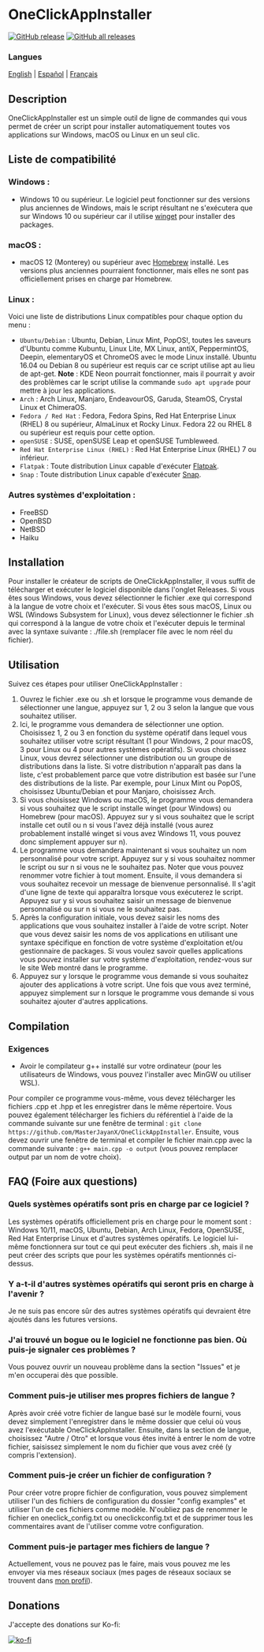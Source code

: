 # OneClickAppInstaller
[![GitHub release](https://img.shields.io/github/v/release/MasterJayanX/OneClickAppInstaller.svg)](https://github.com/MasterJayanX/OneClickAppInstaller/releases) [![GitHub all releases](https://img.shields.io/github/downloads/MasterJayanX/OneClickAppInstaller/total)](https://github.com/MasterJayanX/OneClickAppInstaller/releases)
### Langues
[English](https://github.com/MasterJayanX/OneClickAppInstaller/blob/main/README.md) | [Español](https://github.com/MasterJayanX/OneClickAppInstaller/blob/main/README_ES.md) | [Français](https://github.com/MasterJayanX/OneClickAppInstaller/blob/main/README_FR.md)
## Description
OneClickAppInstaller est un simple outil de ligne de commandes qui vous permet de créer un script pour installer automatiquement toutes vos applications sur Windows, macOS ou Linux en un seul clic.
## Liste de compatibilité
### Windows :

- Windows 10 ou supérieur. Le logiciel peut fonctionner sur des versions plus anciennes de Windows, mais le script résultant ne s'exécutera que sur Windows 10 ou supérieur car il utilise [winget](https://github.com/microsoft/winget-cli "winget") pour installer des packages.

### macOS :

- macOS 12 (Monterey) ou supérieur avec [Homebrew](https://github.com/Homebrew/brew) installé. Les versions plus anciennes pourraient fonctionner, mais elles ne sont pas officiellement prises en charge par Homebrew.

### Linux :
Voici une liste de distributions Linux compatibles pour chaque option du menu :

- `Ubuntu/Debian` : Ubuntu, Debian, Linux Mint, PopOS!, toutes les saveurs d'Ubuntu comme Kubuntu, Linux Lite, MX Linux, antiX, PeppermintOS, Deepin, elementaryOS et ChromeOS avec le mode Linux installé. Ubuntu 16.04 ou Debian 8 ou supérieur est requis car ce script utilise apt au lieu de apt-get. **Note** : KDE Neon pourrait fonctionner, mais il pourrait y avoir des problèmes car le script utilise la commande `sudo apt upgrade` pour mettre à jour les applications.
- `Arch` : Arch Linux, Manjaro, EndeavourOS, Garuda, SteamOS, Crystal Linux et ChimeraOS.
- `Fedora / Red Hat` : Fedora, Fedora Spins, Red Hat Enterprise Linux (RHEL) 8 ou supérieur, AlmaLinux et Rocky Linux. Fedora 22 ou RHEL 8 ou supérieur est requis pour cette option.
- `openSUSE` : SUSE, openSUSE Leap et openSUSE Tumbleweed.
- `Red Hat Enterprise Linux (RHEL)` : Red Hat Enterprise Linux (RHEL) 7 ou inférieur.
- `Flatpak` : Toute distribution Linux capable d'exécuter [Flatpak](https://flatpak.org).
- `Snap` : Toute distribution Linux capable d'exécuter [Snap](https://snapcraft.io).

### Autres systèmes d'exploitation :

- FreeBSD
- OpenBSD
- NetBSD
- Haiku

## Installation
Pour installer le créateur de scripts de OneClickAppInstaller, il vous suffit de télécharger et exécuter le logiciel disponible dans l'onglet Releases. Si vous êtes sous Windows, vous devez sélectionner le fichier .exe qui correspond à la langue de votre choix et l'exécuter. 
Si vous êtes sous macOS, Linux ou WSL (Windows Subsystem for Linux), vous devez sélectionner le fichier .sh qui correspond à la langue de votre choix et l'exécuter depuis le terminal avec la syntaxe suivante : ./file.sh 
(remplacer file avec le nom réel du fichier).

## Utilisation
Suivez ces étapes pour utiliser OneClickAppInstaller :
1. Ouvrez le fichier .exe ou .sh et lorsque le programme vous demande de sélectionner une langue, appuyez sur 1, 2 ou 3 selon la langue que vous souhaitez utiliser.
2. Ici, le programme vous demandera de sélectionner une option. Choisissez 1, 2 ou 3 en fonction du système opératif dans lequel vous souhaitez utiliser votre script résultant (1 pour Windows, 2 pour macOS, 3 pour Linux ou 4 pour autres systèmes opératifs). Si vous choisissez Linux, vous devrez sélectionner une distribution ou un groupe de distributions dans la liste. Si votre distribution n'apparaît pas dans la liste, c'est probablement parce que votre distribution est basée sur l'une des distributions de la liste. Par exemple, pour Linux Mint ou PopOS, choisissez Ubuntu/Debian et pour Manjaro, choisissez Arch.
3. Si vous choisissez Windows ou macOS, le programme vous demandera si vous souhaitez que le script installe winget (pour Windows) ou Homebrew (pour macOS). Appuyez sur y si vous souhaitez que le script installe cet outil ou n si vous l'avez déjà installé (vous aurez probablement installé winget si vous avez Windows 11, vous pouvez donc simplement appuyer sur n).
4. Le programme vous demandera maintenant si vous souhaitez un nom personnalisé pour votre script. Appuyez sur y si vous souhaitez nommer le script ou sur n si vous ne le souhaitez pas. Noter que vous pouvez renommer votre fichier à tout moment. Ensuite, il vous demandera si vous souhaitez recevoir un message de bienvenue personnalisé. Il s'agit d'une ligne de texte qui apparaîtra lorsque vous exécuterez le script. Appuyez sur y si vous souhaitez saisir un message de bienvenue personnalisé ou sur n si vous ne le souhaitez pas.
5. Après la configuration initiale, vous devez saisir les noms des applications que vous souhaitez installer à l'aide de votre script. Noter que vous devez saisir les noms de vos applications en utilisant une syntaxe spécifique en fonction de votre système d'exploitation et/ou gestionnaire de packages. Si vous voulez savoir quelles applications vous pouvez installer sur votre système d'exploitation, rendez-vous sur le site Web montré dans le programme.
6. Appuyez sur y lorsque le programme vous demande si vous souhaitez ajouter des applications à votre script. Une fois que vous avez terminé, appuyez simplement sur n lorsque le programme vous demande si vous souhaitez ajouter d'autres applications.

## Compilation
### Exigences
- Avoir le compilateur g++ installé sur votre ordinateur (pour les utilisateurs de Windows, vous pouvez l'installer avec MinGW ou utiliser WSL).

Pour compiler ce programme vous-même, vous devez télécharger les fichiers .cpp et .hpp et les enregistrer dans le même répertoire. Vous pouvez également télécharger les fichiers du référentiel à l'aide de la commande suivante sur une fenêtre de terminal : `git clone https://github.com/MasterJayanX/OneClickAppInstaller`.
Ensuite, vous devez ouvrir une fenêtre de terminal et compiler le fichier main.cpp avec la commande suivante : `g++ main.cpp -o output` (vous pouvez remplacer output par un nom de votre choix).

## FAQ (Foire aux questions)
### Quels systèmes opératifs sont pris en charge par ce logiciel ?
Les systèmes opératifs officiellement pris en charge pour le moment sont : Windows 10/11, macOS, Ubuntu, Debian, Arch Linux, Fedora, OpenSUSE, Red Hat Enterprise Linux et d'autres systèmes opératifs. Le logiciel lui-même fonctionnera sur tout ce qui peut exécuter des fichiers .sh, mais il ne peut créer des scripts que pour les systèmes opératifs mentionnés ci-dessus.
### Y a-t-il d'autres systèmes opératifs qui seront pris en charge à l'avenir ?
Je ne suis pas encore sûr des autres systèmes opératifs qui devraient être ajoutés dans les futures versions.
### J'ai trouvé un bogue ou le logiciel ne fonctionne pas bien. Où puis-je signaler ces problèmes ?
Vous pouvez ouvrir un nouveau problème dans la section "Issues" et je m'en occuperai dès que possible.
### Comment puis-je utiliser mes propres fichiers de langue ?
Après avoir créé votre fichier de langue basé sur le modèle fourni, vous devez simplement l'enregistrer dans le même dossier que celui où vous avez l'exécutable OneClickAppInstaller. Ensuite, dans la section de langue, choisissez "Autre / Otro" et lorsque vous êtes invité à entrer le nom de votre fichier, saisissez simplement le nom du fichier que vous avez créé (y compris l'extension).
### Comment puis-je créer un fichier de configuration ?
Pour créer votre propre fichier de configuration, vous pouvez simplement utiliser l'un des fichiers de configuration du dossier "config examples" et utiliser l'un de ces fichiers comme modèle. N'oubliez pas de renommer le fichier en oneclick_config.txt ou oneclickconfig.txt et de supprimer tous les commentaires avant de l'utiliser comme votre configuration.
### Comment puis-je partager mes fichiers de langue ?
Actuellement, vous ne pouvez pas le faire, mais vous pouvez me les envoyer via mes réseaux sociaux (mes pages de réseaux sociaux se trouvent dans [mon profil](https://github.com/MasterJayanX)).
## Donations
J'accepte des donations sur Ko-fi:

[![ko-fi](https://ko-fi.com/img/githubbutton_sm.svg)](https://ko-fi.com/D1D37FMC3)

